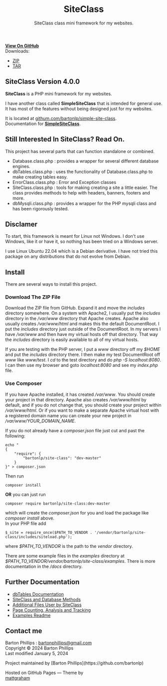 <header>

# SiteClass

SiteClass class mini framework for my websites.
</header>

<div id="banner">
<span id="logo"></span>
<a href="https://github.com/bartonlp/site-class" class="button fork"><strong>View On GitHub</strong></a>
<div class="downloads">
  <span>Downloads:</span>
  <ul>
    <li><a href="https://github.com/bartonlp/site-class/zipball/master" class="button">ZIP</a></li>
    <li><a href="https://github.com/bartonlp/site-class/tarball/master" class="button">TAR</a></li>
  </ul>
</div>
</div><!-- end banner -->

<div class="wrapper">
  <nav>
    <ul></ul>
  </nav>
<section>

# SiteClass Version 4.0.0
  
**SiteClass** is a PHP mini framework for my websites.

I have another class called **SimpleSiteClass** that is intended for
general use. It has most of the features without being designed just for
my websites.

It is located at
[githum.com/bartonlp/simple-site-class](https://github.com/bartonlp/simple-site-class).  
Documentation for
[**SimpleSiteClass**](https://bartonlp.github.io/simple-site-class/).

## Still Interested In **SiteClass**? Read On.

This project has several parts that can function standalone or combined.

- Database.class.php : provides a wrapper for several different database
  engines.
- dbTables.class.php : uses the functionality of Database.class.php to
  make creating tables easy.
- ErrorClass.class.php : Error and Exception classes
- SiteClass.class.php : tools for making creating a site a little
  easier. The class provides methods to help with headers, banners,
  footers and more.
- dbMysqli.class.php : provides a wrapper for the PHP mysqli class and
  has been rigorously tested.

## Disclamer

To start, this framework is meant for Linux not Windows. I don't use
Windows, like it or have it, so nothing has been tried on a Windows
server.

I use Linux Ubuntu 22.04 which is a Debian derivative. I have not tried
this package on any distributions that do not evolve from Debian.

## Install

There are several ways to install this project.

### Download The ZIP File

Download the ZIP file from GitHub. Expand it and move the *includes*
directory somewhere. On a system with Apache2, I usually put the
*includes* directory in the */var/www* directory that Apache creates.
Apache also usually creates */var/www/html* and makes this the default
DocumentRoot. I put the *includes* directory just outside of the
DocumentRoot. In my servers I have */var/www* and then have my virtual
hosts off that directory. That way the *includes* directory is easily
available to all of my virtual hosts.

If you are testing with the PHP server, I put a *www* directory off my
*$HOME* and put the *includes* directory there. I then make my test
DocumentRoot off *www* like *www/test*. I *cd* to the test directory and
do *php -S localhost:8080*. I can then use my browser and goto
*localhost:8080* and see my *index.php* file.

### Use Composer

If you have Apache installed, it has created */var/www*. You should
create your project in that directory. Apache also creates
*/var/www/html* by default, and if you do not change that, you should
create your project within */var/www/html*. Or if you want to make a
separate Apache virtual host with a registered domain name you can
create your new project in */var/www/YOUR_DOMAIN_NAME*.

If you do not already have a *composer.json* file just cut and past the
following:

``` sourceCode
echo "
{
    "require": {
        "bartonlp/site-class": "dev-master"
    }
}" > composer.json
```
Then run
``` sourceCode
composer install
```
**OR** you can just run
``` sourceCode
composer require bartonlp/site-class:dev-master
```
which will create the *composer.json* for you and load the package like
*composer install* above.  
In your PHP file add
``` sourceCode
$_site = require_once($PATH_TO_VENDOR . '/vendor/bartonlp/site-class/includes/siteload.php');
```
where *\$PATH_TO_VENDOR* is the path to the *vendor* directory.

There are some example files in the *examples* directory at
*\$PATH_TO_VENDOR/vendor/bartonlp/site-class/examples*. There is more
documentation in the */docs* directory.

## Further Documentation

- [dbTables Documentation](dbTables.html)
- [SiteClass and Database Methods](siteclass.html)
- [Additional Files User by SiteClass](files.html)
- [Page Counting, Analysis and Tracking](analysis.html)
- [Examples Readme](examplereadme.html)

## Contact me

Barton Phillips : <bartonphillips@gmail.com>  
Copyright © 2024 Barton Phillips  
Last modified January 5, 2024
</section>
<footer>
Project maintained by [Barton Phillips](https://github.com/bartonlp)

<span class="small">Hosted on GitHub Pages &mdash; Theme by  
  [mattgraham](https://twitter.com/michigangraham)</span>
</footer>
</div>
